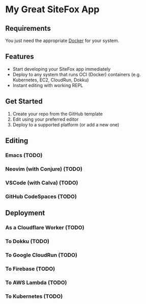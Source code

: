 # My Great SiteFox App

## Requirements

You just need the appropriate [Docker](https://docs.docker.com/get-docker/) for your system.

## Features

 - Start developing your SiteFox app immediately
 - Deploy to any system that runs OCI (Docker) containers (e.g. Kubernetes, EC2, CloudRun, Dokku)
 - Instant editing with working REPL
 
## Get Started

 1. Create your repo from the GitHub template
 2. Edit using your preferred editor
 3. Deploy to a supported platform (or add a new one)

## Editing

### Emacs (TODO)
### Neovim (with Conjure) (TODO)
### VSCode (with Calva) (TODO)
### GitHub CodeSpaces (TODO)


## Deployment

### As a Cloudflare Worker (TODO)
### To Dokku (TODO)
### To Google CloudRun (TODO)
### To Firebase (TODO)
### To AWS Lambda (TODO)
### To Kubernetes (TODO)


